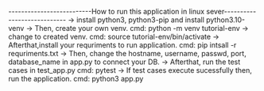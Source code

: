 --------------------------How to run this application in linux sever----------------------------
-> install python3, python3-pip and install python3.10-venv
-> Then, create your own venv.
   cmd: python -m venv tutorial-env
-> change to created venv.
   cmd: source tutorial-env/bin/activate
-> Afterthat,install your requriments to run application.
   cmd: pip intsall -r requriments.txt
-> Then, change the hostname, username, passwd, port, database_name in app.py to connect your DB.
-> Afterthat, run the test cases in test_app.py
   cmd: pytest
-> If test cases execute sucessfully then, run the application.
   cmd: python3 app.py
